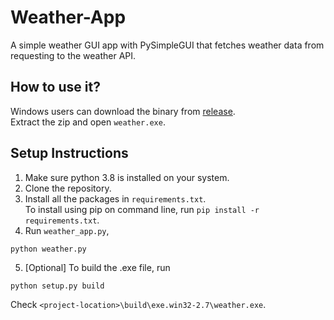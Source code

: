 # Weather-App
A simple weather GUI app with PySimpleGUI that fetches weather data from requesting to the weather API.

## How to use it?
Windows users can download the binary from [release](https://github.com/aliya-rahamani/Weather-App/blob/master/weather_app.py).  
Extract the zip and open ```weather.exe```.

## Setup Instructions
1. Make sure python 3.8 is installed on your system.
2. Clone the repository.
3. Install all the packages in ```requirements.txt```.  
 To install using pip on command line, run ```pip install -r requirements.txt```.
4. Run ```weather_app.py```,  
 ```
 python weather.py
 ```
5. [Optional] To build the .exe file, run  
 ```
 python setup.py build
 ```  
 Check ```<project-location>\build\exe.win32-2.7\weather.exe```.

